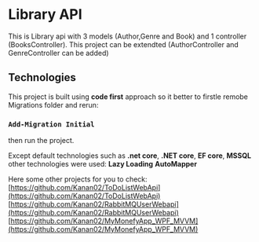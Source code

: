 # Library API

This is Library api with 3 models (Author,Genre and Book) and 1 controller (BooksController).
This project can be extendted (AuthorController and GenreController can be added) 

## Technologies

This project is built using **code first** approach so it better to firstle remobe Migrations folder
and rerun:
### `Add-Migration Initial`

then run the project.

Except default technologies such as **.net core**, **.NET core**, **EF core**, **MSSQL** other technologies were used:
**Lazy Loading**
**AutoMapper**

Here some other projects for you to check: 
[https://github.com/Kanan02/ToDoListWebApi](https://github.com/Kanan02/ToDoListWebApi)
[https://github.com/Kanan02/RabbitMQUserWebapi](https://github.com/Kanan02/RabbitMQUserWebapi)
[https://github.com/Kanan02/MyMonefyApp_WPF_MVVM](https://github.com/Kanan02/MyMonefyApp_WPF_MVVM)
